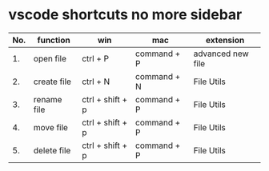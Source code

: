 <!-- Quokka.js -->

# vscode shortcuts no more sidebar

<!-- advanced new file -->
<!-- File Utils -->

| No. | function    | win              | mac         | extension         |
| --- | ----------- | ---------------- | ----------- | ----------------- |
| 1.  | open file   | ctrl + P         | command + P | advanced new file |
| 2.  | create file | ctrl + N         | command + N | File Utils        |
| 3.  | rename file | ctrl + shift + p | command + P | File Utils        |
| 4.  | move file   | ctrl + shift + p | command + P | File Utils        |
| 5.  | delete file | ctrl + shift + p | command + P | File Utils        |

